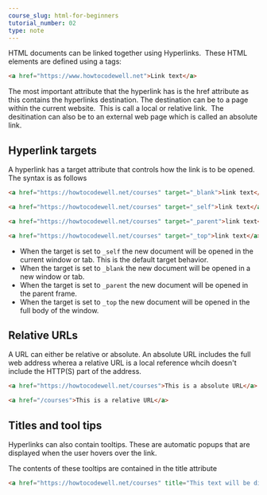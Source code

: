 ```yaml
---
course_slug: html-for-beginners
tutorial_number: 02
type: note
---
```

HTML documents can be linked together using Hyperlinks.  These HTML elements are defined using a tags:

```html
<a href="https://www.howtocodewell.net">Link text</a>
```

The most important attribute that the hyperlink has is the href attribute as this contains the hyperlinks destination. The destination can be to a page within the current website.  This is call a local or relative link.  The desitination can also be to an external web page which is called an absolute link.

## Hyperlink targets

A hyperlink has a target attribute that controls how the link is to be opened.  The syntax is as follows
```html
<a href="https://howtocodewell.net/courses" target="_blank">link text</a>

<a href="https://howtocodewell.net/courses" target="_self">link text</a>

<a href="https://howtocodewell.net/courses" target="_parent">link text</a>

<a href="https://howtocodewell.net/courses" target="_top">link text</a>
```

- When the target is set to `_self` the new document will be opened in the current window or tab. This is the default target behavior.
- When the target is set to `_blank` the new document will be opened in a new window or tab.
- When the target is set to `_parent` the new document will be opened in the parent frame.
- When the target is set to `_top` the new document will be opened in the full body of the window.

## Relative URLs

A URL can either be relative or absolute. An absolute URL includes the full web address wherea a relative URL is a local reference whcih doesn't include the HTTP(S) part of the address.
```html
<a href="https://howtocodewell.net/courses">This is a absolute URL</a>

<a href="/courses">This is a relative URL</a>
```

## Titles and tool tips

Hyperlinks can also contain tooltips. These are automatic popups that are displayed when the user hovers over the link.

The contents of these tooltips are contained in the title attribute
```html
<a href="https://howtocodewell.net/courses" title="This text will be displayed when the user hover overs this link">How To Code Well courses</a>
```

